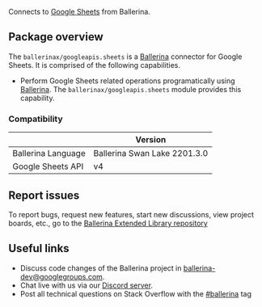 Connects to [Google Sheets](https://developers.google.com/sheets/api) from Ballerina.

## Package overview

The `ballerinax/googleapis.sheets` is a [Ballerina](https://ballerina.io/) connector for Google Sheets. It is comprised of the following capabilities. 

* Perform Google Sheets related operations programatically using [Ballerina](https://ballerina.io/). The `ballerinax/googleapis.sheets` module provides this capability. 

### Compatibility
|                                                   | Version                         |
|---------------------------------------------------|---------------------------------|
| Ballerina Language                                | Ballerina Swan Lake 2201.3.0    |
| Google Sheets API                                 | v4                              |

## Report issues
To report bugs, request new features, start new discussions, view project boards, etc., go to the [Ballerina Extended Library repository](https://github.com/ballerina-platform/ballerina-extended-library)

## Useful links
- Discuss code changes of the Ballerina project in [ballerina-dev@googlegroups.com](mailto:ballerina-dev@googlegroups.com).
- Chat live with us via our [Discord server](https://discord.gg/ballerinalang).
- Post all technical questions on Stack Overflow with the [#ballerina](https://stackoverflow.com/questions/tagged/ballerina) tag
